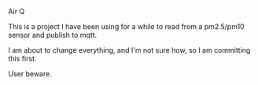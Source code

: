 
Air Q

This is a project I have been using for a while to read from a pm2.5/pm10 sensor and publish to mqtt.

I am about to change everything, and I'm not sure how, so I am committing this first.

User beware.

